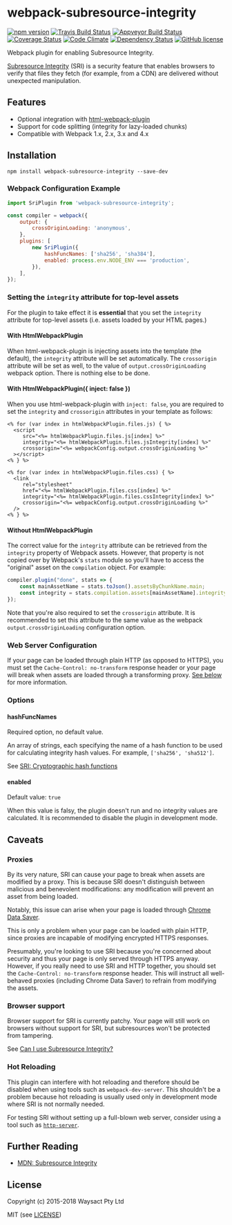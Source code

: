 # webpack-subresource-integrity

[![npm version](https://badge.fury.io/js/webpack-subresource-integrity.svg)](https://badge.fury.io/js/webpack-subresource-integrity) [![Travis Build Status](https://travis-ci.org/waysact/webpack-subresource-integrity.svg?branch=master)](https://travis-ci.org/waysact/webpack-subresource-integrity) [![Appveyor Build Status](https://ci.appveyor.com/api/projects/status/63bydfph00sghg18/branch/master?svg=true)](https://ci.appveyor.com/project/jscheid/webpack-subresource-integrity) [![Coverage Status](https://coveralls.io/repos/github/waysact/webpack-subresource-integrity/badge.svg)](https://coveralls.io/github/waysact/webpack-subresource-integrity) [![Code Climate](https://codeclimate.com/github/waysact/webpack-subresource-integrity/badges/gpa.svg)](https://codeclimate.com/github/waysact/webpack-subresource-integrity) [![Dependency Status](https://www.versioneye.com/user/projects/587755bd3c8039003a1c358f/badge.svg?style=flat-square)](https://www.versioneye.com/user/projects/587755bd3c8039003a1c358f) [![GitHub license](https://img.shields.io/badge/license-MIT-blue.svg)](https://raw.githubusercontent.com/waysact/webpack-subresource-integrity/master/LICENSE)

Webpack plugin for enabling Subresource Integrity.

[Subresource Integrity](http://www.w3.org/TR/SRI/) (SRI) is a security
feature that enables browsers to verify that files they fetch (for
example, from a CDN) are delivered without unexpected
manipulation.

## Features

- Optional integration with [html-webpack-plugin](https://github.com/ampedandwired/html-webpack-plugin)
- Support for code splitting (integrity for lazy-loaded chunks)
- Compatible with Webpack 1.x, 2.x, 3.x and 4.x

## Installation

```shell
npm install webpack-subresource-integrity --save-dev
```

### Webpack Configuration Example

```javascript
import SriPlugin from 'webpack-subresource-integrity';

const compiler = webpack({
    output: {
        crossOriginLoading: 'anonymous',
    },
    plugins: [
        new SriPlugin({
            hashFuncNames: ['sha256', 'sha384'],
            enabled: process.env.NODE_ENV === 'production',
        }),
    ],
});
```

### Setting the `integrity` attribute for top-level assets

For the plugin to take effect it is **essential** that you set the
`integrity` attribute for top-level assets (i.e. assets loaded by your
HTML pages.)

#### With HtmlWebpackPlugin

When html-webpack-plugin is injecting assets into the template (the
default), the `integrity` attribute will be set automatically.  The
`crossorigin` attribute will be set as well, to the value of
`output.crossOriginLoading` webpack option. There is nothing else to
be done.

#### With HtmlWebpackPlugin({ inject: false })

When you use html-webpack-plugin with `inject: false`, you are
required to set the `integrity` and `crossorigin` attributes in your
template as follows:

```ejs
<% for (var index in htmlWebpackPlugin.files.js) { %>
  <script
     src="<%= htmlWebpackPlugin.files.js[index] %>"
     integrity="<%= htmlWebpackPlugin.files.jsIntegrity[index] %>"
     crossorigin="<%= webpackConfig.output.crossOriginLoading %>"
  ></script>
<% } %>

<% for (var index in htmlWebpackPlugin.files.css) { %>
  <link
     rel="stylesheet"
     href="<%= htmlWebpackPlugin.files.css[index] %>"
     integrity="<%= htmlWebpackPlugin.files.cssIntegrity[index] %>"
     crossorigin="<%= webpackConfig.output.crossOriginLoading %>"
  />
<% } %>
```

#### Without HtmlWebpackPlugin

The correct value for the `integrity` attribute can be retrieved from
the `integrity` property of Webpack assets.  However, that property is
not copied over by Webpack's `stats` module so you'll have to access
the "original" asset on the `compilation` object.  For example:

```javascript
compiler.plugin("done", stats => {
    const mainAssetName = stats.toJson().assetsByChunkName.main;
    const integrity = stats.compilation.assets[mainAssetName].integrity;
});
```

Note that you're also required to set the `crossorigin` attribute.  It
is recommended to set this attribute to the same value as the webpack
`output.crossOriginLoading` configuration option.

### Web Server Configuration

If your page can be loaded through plain HTTP (as opposed to HTTPS),
you must set the `Cache-Control: no-transform` response header or your
page will break when assets are loaded through a transforming
proxy.  [See below](#proxies) for more information.

### Options

#### hashFuncNames

Required option, no default value.

An array of strings, each specifying the name of a hash function to be
used for calculating integrity hash values.  For example, `['sha256',
'sha512']`.

See [SRI: Cryptographic hash functions](http://www.w3.org/TR/SRI/#cryptographic-hash-functions)

#### enabled

Default value: `true`

When this value is falsy, the plugin doesn't run and no integrity
values are calculated. It is recommended to disable the plugin in
development mode.

## Caveats

### Proxies

By its very nature, SRI can cause your page to break when assets are
modified by a proxy.  This is because SRI doesn't distinguish between
malicious and benevolent modifications: any modification will prevent
an asset from being loaded.

Notably, this issue can arise when your page is loaded through
[Chrome Data Saver](https://developer.chrome.com/multidevice/data-compression).

This is only a problem when your page can be loaded with plain HTTP,
since proxies are incapable of modifying encrypted HTTPS responses.

Presumably, you're looking to use SRI because you're concerned about
security and thus your page is only served through HTTPS anyway.
However, if you really need to use SRI and HTTP together, you should
set the `Cache-Control: no-transform` response header.  This will
instruct all well-behaved proxies (including Chrome Data Saver) to
refrain from modifying the assets.

### Browser support

Browser support for SRI is currently patchy.  Your page will still
work on browsers without support for SRI, but subresources won't be
protected from tampering.

See [Can I use Subresource Integrity?](http://caniuse.com/#feat=subresource-integrity)

### Hot Reloading

This plugin can interfere with hot reloading and therefore should be
disabled when using tools such as `webpack-dev-server`. This shouldn't
be a problem because hot reloading is usually used only in development
mode where SRI is not normally needed.

For testing SRI without setting up a full-blown web server, consider
using a tool such as [`http-server`](https://github.com/indexzero/http-server).

## Further Reading

- [MDN: Subresource Integrity](https://developer.mozilla.org/en-US/docs/Web/Security/Subresource_Integrity)

## License

Copyright (c) 2015-2018 Waysact Pty Ltd

MIT (see [LICENSE](LICENSE))
